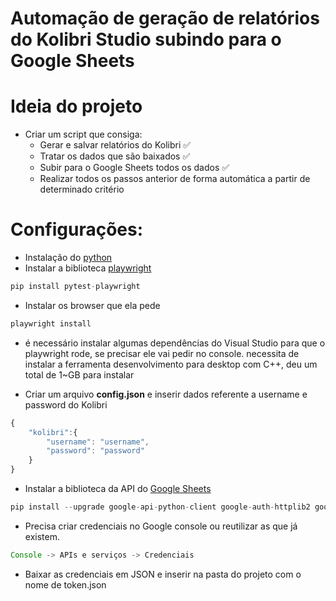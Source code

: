 # Automação de geração de relatórios do Kolibri Studio subindo para o Google Sheets

# Ideia do projeto

- Criar um script que consiga:
    - Gerar e salvar relatórios do Kolibri ✅
    - Tratar os dados que são baixados ✅
    - Subir para o Google Sheets todos os dados ✅
    - Realizar todos os passos anterior de forma automática a partir de determinado critério

# Configurações:

- Instalação do [python](https://www.python.org/)
- Instalar a biblioteca [playwright](https://playwright.dev)

```jsx
pip install pytest-playwright
```

- Instalar os browser que ela pede

```jsx
playwright install
```

- é necessário instalar algumas dependências do Visual Studio para que o playwright rode, se precisar ele vai pedir no console.  necessita de instalar a ferramenta desenvolvimento para desktop com C++, deu um total de 1~GB para instalar



- Criar um arquivo <b>config.json</b> e inserir dados referente a username e password do Kolibri

```jsx
{
    "kolibri":{
        "username": "username",
        "password": "password"
    }
}
```

- Instalar a biblioteca da API do [Google Sheets](console.cloud.google.com/apis/api/sheets.googleapis.com/)

```jsx
pip install --upgrade google-api-python-client google-auth-httplib2 google-auth-oauthlib
```

- Precisa criar credenciais no Google console ou reutilizar as que já existem.

```jsx
Console -> APIs e serviços -> Credenciais
```

- Baixar as credenciais em JSON e inserir na pasta do projeto com o nome de token.json

